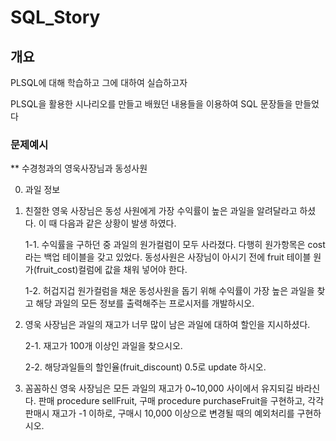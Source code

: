 # SQL_Story

## 개요
PLSQL에 대해 학습하고 그에 대하여 실습하고자

PLSQL을 활용한 시나리오를 만들고 배웠던 내용들을 이용하여 SQL 문장들을 만들었다

### 문제예시

** 수경청과의 영욱사장님과 동성사원

0. 과일 정보

1. 친절한 영욱 사장님은 동성 사원에게 가장 수익률이 높은 과일을 알려달라고 하셨다.
   이 때 다음과 같은 상황이 발생 하였다.

   1-1. 수익률을 구하던 중 과일의 원가컬럼이 모두 사라졌다. 다행히 원가항목은 cost라는 백업 테이블을 갖고 있었다.
		동성사원은 사장님이 아시기 전에 fruit 테이블 원가(fruit_cost)컬럼에 값을 채워 넣어야 한다.

   1-2. 허겁지겁 원가컬럼을 채운 동성사원을 돕기 위해 수익률이 가장 높은 과일을 찾고 해당 과일의 모든 정보를 출력해주는 프로시저를 개발하시오.


2. 영욱 사장님은 과일의 재고가 너무 많이 남은 과일에 대하여 할인을 지시하셨다.

   2-1. 재고가 100개 이상인 과일을 찾으시오.

   2-2. 해당과일들의 할인율(fruit_discount) 0.5로 update 하시오.

3. 꼼꼼하신 영욱 사장님은 모든 과일의 재고가 0~10,000 사이에서 유지되길 바라신다.
	판매 procedure sellFruit, 구매 procedure purchaseFruit을 구현하고, 각각
	판매시 재고가 -1 이하로, 구매시 10,000 이상으로 변경될 때의 예외처리를 구현하시오.
